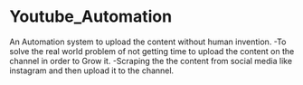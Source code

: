 # Youtube_Automation
An Automation system to upload the content without human invention.
-To solve the real world problem of not getting time to upload 
  the content on the channel in order to Grow it.
-Scraping the the content from social media like instagram and 
  then upload it to the channel.
